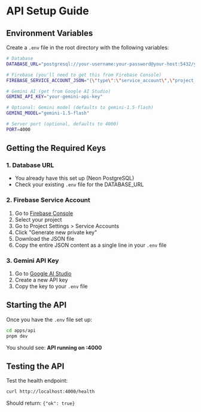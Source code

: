 # API Setup Guide

## Environment Variables

Create a `.env` file in the root directory with the following variables:

```bash
# Database
DATABASE_URL="postgresql://your-username:your-password@your-host:5432/your-database"

# Firebase (you'll need to get this from Firebase Console)
FIREBASE_SERVICE_ACCOUNT_JSON="{\"type\":\"service_account\",\"project_id\":\"your-project-id\",\"private_key_id\":\"...\",\"private_key\":\"...\",\"client_email\":\"...\",\"client_id\":\"...\",\"auth_uri\":\"https://accounts.google.com/o/oauth2/auth\",\"token_uri\":\"https://oauth2.googleapis.com/token\",\"auth_provider_x509_cert_url\":\"https://www.googleapis.com/oauth2/v1/certs\",\"client_x509_cert_url\":\"...\"}"

# Gemini AI (get from Google AI Studio)
GEMINI_API_KEY="your-gemini-api-key"

# Optional: Gemini model (defaults to gemini-1.5-flash)
GEMINI_MODEL="gemini-1.5-flash"

# Server port (optional, defaults to 4000)
PORT=4000
```

## Getting the Required Keys

### 1. Database URL
- You already have this set up (Neon PostgreSQL)
- Check your existing `.env` file for the DATABASE_URL

### 2. Firebase Service Account
1. Go to [Firebase Console](https://console.firebase.google.com/)
2. Select your project
3. Go to Project Settings > Service Accounts
4. Click "Generate new private key"
5. Download the JSON file
6. Copy the entire JSON content as a single line in your `.env` file

### 3. Gemini API Key
1. Go to [Google AI Studio](https://aistudio.google.com/)
2. Create a new API key
3. Copy the key to your `.env` file

## Starting the API

Once you have the `.env` file set up:

```bash
cd apps/api
pnpm dev
```

You should see: **API running on :4000**

## Testing the API

Test the health endpoint:
```bash
curl http://localhost:4000/health
```

Should return: `{"ok": true}`
